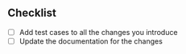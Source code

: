 <!--
Thank you for sending a pull request!

Please describe what the change is, trying to link it with open issues.
-->

## Checklist

* [ ] Add test cases to all the changes you introduce
* [ ] Update the documentation for the changes
